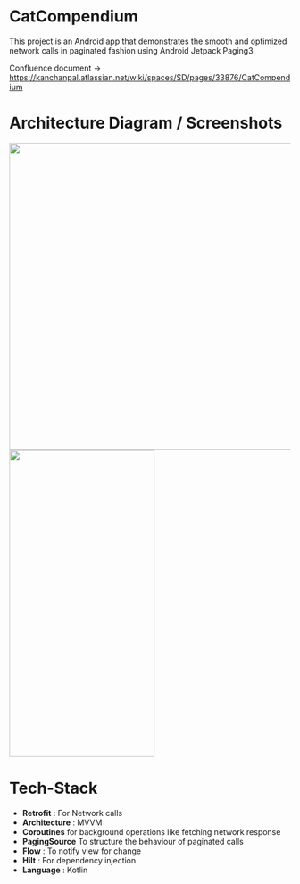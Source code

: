 # CatCompendium
This project is an Android app that demonstrates the smooth and optimized network calls in paginated fashion using Android Jetpack Paging3.

Confluence document -> https://kanchanpal.atlassian.net/wiki/spaces/SD/pages/33876/CatCompendium

# Architecture Diagram / Screenshots

<img src = "https://github.com/kanch231004/CatCompendium/assets/32065373/0c76c65c-612d-4473-afe1-9ec8f44311c2" width = 680 height = 550/><img src = "https://github.com/kanch231004/CatCompendium/assets/32065373/bc5b7815-6642-464f-9abb-39581b8aedfb" width = 260 height = 550/> 

# Tech-Stack

* __Retrofit__ : For Network calls
* __Architecture__ : MVVM
* __Coroutines__ for background operations like fetching network response
* __PagingSource__ To structure the behaviour of paginated calls
* __Flow__ : To notify view for change
* __Hilt__ : For dependency injection
* __Language__ : Kotlin



